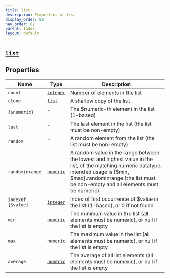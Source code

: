 ```yaml
---
title: list
description: Properties of list
display_order: 82
nav_order: 82
parent: Index
layout: default
---
```


##  [`list`](./list.html) 
## Properties
| Name | Type | Description |
|------|------|-------------|
| `count` | [`integer`](./integer.html) | Number of elements in the list |
| `clone` | [`list`](./list.html) | A shallow copy of the list |
| `{$numeric}` | `` | The $numeric-th element in the list (1-based) |
| `last` | `` | The last element in the list (the list must be non-empty) |
| `random` | `` | A random element from the list (the list must be non-empty) |
| `randominrange` | [`numeric`](./numeric.html) | A random value in the range between the lowest and highest value in the list, of the matching numeric datatype; intended usage is [$min, $max].randominrange (the list must be non-empty and all elements must be numeric) |
| `indexof.{$value}` | [`integer`](./integer.html) | Index of first occurrence of $value in the list (1-based), or 0 if not found |
| `min` | [`numeric`](./numeric.html) | The minimum value in the list (all elements must be numeric), or null if the list is empty |
| `max` | [`numeric`](./numeric.html) | The maximum value in the list (all elements must be numeric), or null if the list is empty |
| `average` | [`numeric`](./numeric.html) | The average of all list elements (all elements must be numeric), or null if the list is empty |


